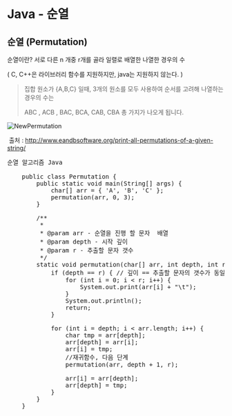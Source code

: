 # Java - 순열 



## 순열 (Permutation)

순열이란? 서로 다른 n 개중 r개를 골라 일렬로 배열한 나열한 경우의 수 

( C, C++은 라이브러리 함수를 지원하지만, java는 지원하지 않는다. )

> 집합 원소가 {A,B,C} 일때, 3개의 원소를 모두 사용하여 순서를 고려해 나열하는 경우의 수는
>
> ABC , ACB , BAC, BCA, CAB, CBA  총 가지가 나오게 됩니다. 



![NewPermutation](http://www.eandbsoftware.org/wp-content/uploads/2013/07/NewPermutation.gif)

​	출처 : http://www.eandbsoftware.org/print-all-permutations-of-a-given-string/



<pre>
순열 알고리즘 Java

    public class Permutation {
    	public static void main(String[] args) {
    		char[] arr = { 'A', 'B', 'C' };
    		permutation(arr, 0, 3);
    	}
    
    	/**
    	 * 
    	 * @param arr - 순열을 진행 할 문자  배열
    	 * @param depth - 시작 깊이 
    	 * @param r - 추출할 문자 갯수 
    	 */
    	static void permutation(char[] arr, int depth, int r) {
    		if (depth == r) { // 깊이 == 추출할 문자의 갯수가 동일하면 출력하고, resturn 값 추출 
    			for (int i = 0; i < r; i++) {
    				System.out.print(arr[i] + "\t");
    			}
    			System.out.println();
    			return;
    		}
    
    		for (int i = depth; i < arr.length; i++) {
    			char tmp = arr[depth];
    			arr[depth] = arr[i];
    			arr[i] = tmp;
    			//재귀함수, 다음 단계 
    			permutation(arr, depth + 1, r);
    
    			arr[i] = arr[depth];
    			arr[depth] = tmp;
    		}
    	}
    }
</pre>